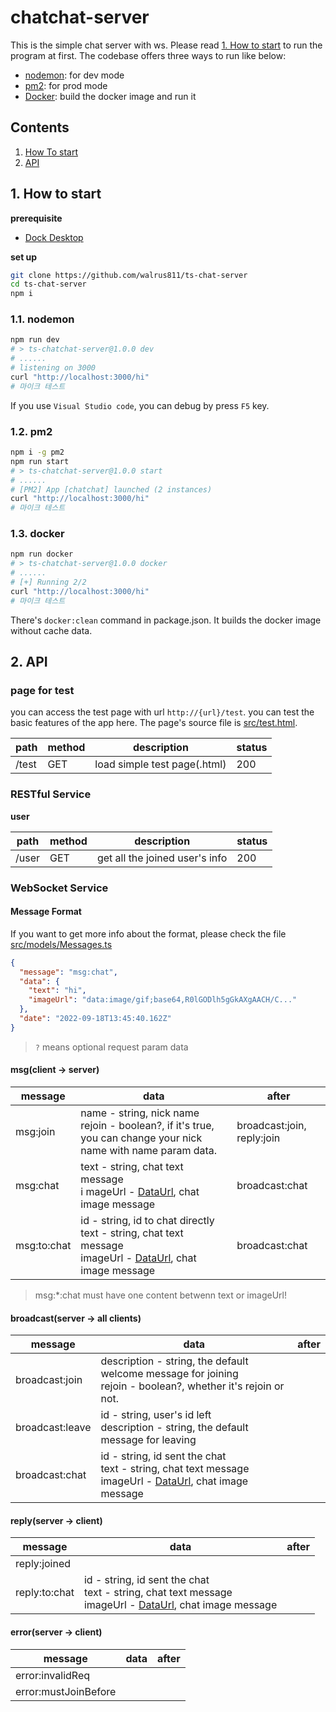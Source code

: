 # chatchat-server

This is the simple chat server with ws. Please read [1. How to start](howToStart) to run the program at first. The codebase offers three ways to run like below:

- [nodemon](https://www.npmjs.com/package/nodemon): for dev mode
- [pm2](https://pm2.keymetrics.io/): for prod mode
- [Docker](https://www.docker.com/): build the docker image and run it

## Contents

1. [How To start](#howToStart)
2. [API](#api)

<a name="howToStart"></a>

## 1. How to start

**prerequisite**

- [Dock Desktop](https://www.docker.com/products/docker-desktop/)

**set up**

```bash
git clone https://github.com/walrus811/ts-chat-server
cd ts-chat-server
npm i
```

### 1.1. nodemon

```bash
npm run dev
# > ts-chatchat-server@1.0.0 dev
# ......
# listening on 3000
curl "http://localhost:3000/hi"
# 마이크 테스트
```

If you use `Visual Studio code`, you can debug by press `F5` key.

### 1.2. pm2

```bash
npm i -g pm2
npm run start
# > ts-chatchat-server@1.0.0 start
# ......
# [PM2] App [chatchat] launched (2 instances)
curl "http://localhost:3000/hi"
# 마이크 테스트
```

### 1.3. docker

```bash
npm run docker
# > ts-chatchat-server@1.0.0 docker
# ......
# [+] Running 2/2
curl "http://localhost:3000/hi"
# 마이크 테스트
```

There's `docker:clean` command in package.json. It builds the docker image without cache data.

<a name="api"></a>

## 2. API

### page for test

you can access the test page with url `http://{url}/test`. you can test the basic features of the app here. The page's source file is [src/test.html](./src/test.html).

| path  | method | description                  | status |
| ----- | ------ | ---------------------------- | ------ |
| /test | GET    | load simple test page(.html) | 200    |

### RESTful Service

**user**

| path  | method | description                    | status |
| ----- | ------ | ------------------------------ | ------ |
| /user | GET    | get all the joined user's info | 200    |

### WebSocket Service

#### Message Format

If you want to get more info about the format, please check the file [src/models/Messages.ts](./src/models/Message.ts)

```json
{
  "message": "msg:chat",
  "data": {
    "text": "hi",
    "imageUrl": "data:image/gif;base64,R0lGODlh5gGkAXgAACH/C..."
  },
  "date": "2022-09-18T13:45:40.162Z"
}
```

> `?` means optional request param data

#### msg(client -> server)

| message     | data                                                                                                                                                                                               | after                      |
| ----------- | -------------------------------------------------------------------------------------------------------------------------------------------------------------------------------------------------- | -------------------------- |
| msg:join    | name - string, nick name <br/> rejoin - boolean?, if it's true, you can change your nick name with name param data.                                                                                | broadcast:join, reply:join |
| msg:chat    | text - string, chat text message <br/>i mageUrl - [DataUrl](https://developer.mozilla.org/en-US/docs/Web/HTTP/Basics_of_HTTP/Data_URLs), chat image message                                        | broadcast:chat             |
| msg:to:chat | id - string, id to chat directly <br/> text - string, chat text message <br/> imageUrl - [DataUrl](https://developer.mozilla.org/en-US/docs/Web/HTTP/Basics_of_HTTP/Data_URLs), chat image message | broadcast:chat             |

> msg:\*:chat must have one content betwenn text or imageUrl!

#### broadcast(server -> all clients)

| message         | data                                                                                                                                                                                           | after |
| --------------- | ---------------------------------------------------------------------------------------------------------------------------------------------------------------------------------------------- | ----- |
| broadcast:join  | description - string, the default welcome message for joining <br/>rejoin - boolean?, whether it's rejoin or not.                                                                              |       |
| broadcast:leave | id - string, user's id left <br/> description - string, the default message for leaving                                                                                                        |       |
| broadcast:chat  | id - string, id sent the chat <br/> text - string, chat text message<br/> imageUrl - [DataUrl](https://developer.mozilla.org/en-US/docs/Web/HTTP/Basics_of_HTTP/Data_URLs), chat image message |       |

#### reply(server -> client)

| message       | data                                                                                                                                                                                           | after |
| ------------- | ---------------------------------------------------------------------------------------------------------------------------------------------------------------------------------------------- | ----- |
| reply:joined  |                                                                                                                                                                                                |       |
| reply:to:chat | id - string, id sent the chat <br/> text - string, chat text message<br/> imageUrl - [DataUrl](https://developer.mozilla.org/en-US/docs/Web/HTTP/Basics_of_HTTP/Data_URLs), chat image message |       |

#### error(server -> client)

| message              | data | after |
| -------------------- | ---- | ----- |
| error:invalidReq     |      |       |
| error:mustJoinBefore |      |       |
